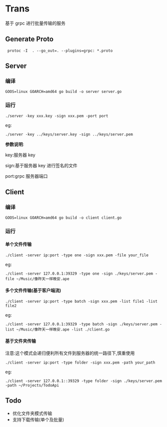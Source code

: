 # Trans

基于 grpc 进行批量传输的服务

## Generate Proto

```shell
 protoc -I  . --go_out=. --plugins=grpc: *.proto
```

## Server

### 编译

```shell
GOOS=linux GOARCH=amd64 go build -o server server.go
```

### 运行

```shell
./server -key xxx.key -sign xxx.pem -port port
```

eg:

```shell
./server -key ../keys/server.key -sign ../keys/server.pem
```

**参数说明**:

key:服务器 key

sign:基于服务器 key 进行签名的文件

port:grpc 服务器端口

## Client

### 编译

```shelll
GOOS=linux GOARCH=amd64 go build -o client client.go
```

### 运行

#### 单个文件传输

```shell
./client -server ip:port -type one -sign xxx.pem -file your_file
```

eg:

```shell
./client -server 127.0.0.1:39329 -type one -sign ./keys/server.pem -file ~/Music/像昨天一样晚安.ape
```

#### 多个文件传输(基于客户端流)

```shell
./client -server ip:port -type batch -sign xxx.pem -list file1 -list file2
```

eg:

```shell
./client -server 127.0.0.1:39329 -type batch -sign ./keys/server.pem -list ~/Music/像昨天一样晚安.ape -list ./client.go
```

#### 基于文件夹传输

注意:这个模式会递归便利所有文件到服务器的统一路径下,慎重使用

```shell
./client -server ip:port -type folder -sign xxx.pem -path your_path
```

eg:

```shell
./client -server 127.0.0.1::39329 -type folder -sign ./keys/server.pem -path ~/Projects/TodoApi
```

## Todo

- 优化文件夹模式传输
- 支持下载传输(单个及批量)
